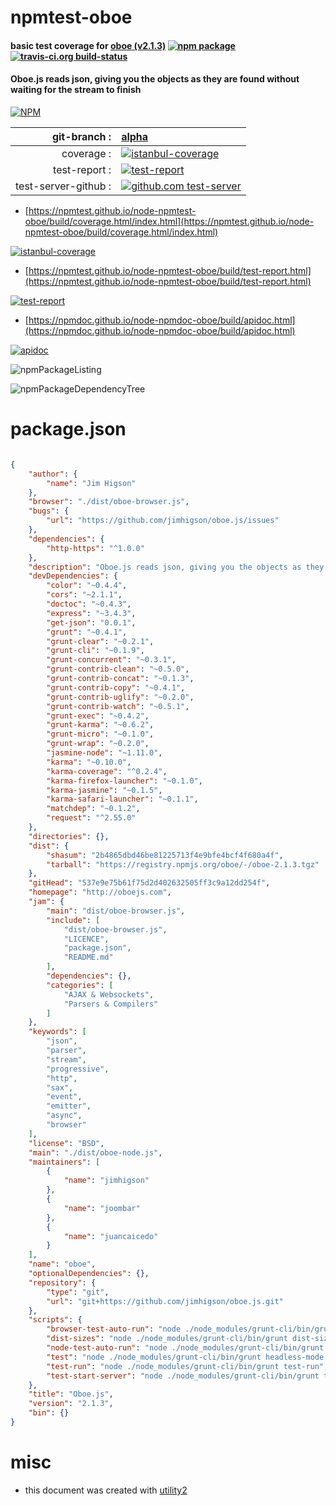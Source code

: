 # npmtest-oboe

#### basic test coverage for  [oboe (v2.1.3)](http://oboejs.com)  [![npm package](https://img.shields.io/npm/v/npmtest-oboe.svg?style=flat-square)](https://www.npmjs.org/package/npmtest-oboe) [![travis-ci.org build-status](https://api.travis-ci.org/npmtest/node-npmtest-oboe.svg)](https://travis-ci.org/npmtest/node-npmtest-oboe)

#### Oboe.js reads json, giving you the objects as they are found without waiting for the stream to finish

[![NPM](https://nodei.co/npm/oboe.png?downloads=true&downloadRank=true&stars=true)](https://www.npmjs.com/package/oboe)

| git-branch : | [alpha](https://github.com/npmtest/node-npmtest-oboe/tree/alpha)|
|--:|:--|
| coverage : | [![istanbul-coverage](https://npmtest.github.io/node-npmtest-oboe/build/coverage.badge.svg)](https://npmtest.github.io/node-npmtest-oboe/build/coverage.html/index.html)|
| test-report : | [![test-report](https://npmtest.github.io/node-npmtest-oboe/build/test-report.badge.svg)](https://npmtest.github.io/node-npmtest-oboe/build/test-report.html)|
| test-server-github : | [![github.com test-server](https://npmtest.github.io/node-npmtest-oboe/GitHub-Mark-32px.png)](https://npmtest.github.io/node-npmtest-oboe/build/app/index.html) | | build-artifacts : | [![build-artifacts](https://npmtest.github.io/node-npmtest-oboe/glyphicons_144_folder_open.png)](https://github.com/npmtest/node-npmtest-oboe/tree/gh-pages/build)|

- [https://npmtest.github.io/node-npmtest-oboe/build/coverage.html/index.html](https://npmtest.github.io/node-npmtest-oboe/build/coverage.html/index.html)

[![istanbul-coverage](https://npmtest.github.io/node-npmtest-oboe/build/screenCapture.buildCi.browser.%252Ftmp%252Fbuild%252Fcoverage.lib.html.png)](https://npmtest.github.io/node-npmtest-oboe/build/coverage.html/index.html)

- [https://npmtest.github.io/node-npmtest-oboe/build/test-report.html](https://npmtest.github.io/node-npmtest-oboe/build/test-report.html)

[![test-report](https://npmtest.github.io/node-npmtest-oboe/build/screenCapture.buildCi.browser.%252Ftmp%252Fbuild%252Ftest-report.html.png)](https://npmtest.github.io/node-npmtest-oboe/build/test-report.html)

- [https://npmdoc.github.io/node-npmdoc-oboe/build/apidoc.html](https://npmdoc.github.io/node-npmdoc-oboe/build/apidoc.html)

[![apidoc](https://npmdoc.github.io/node-npmdoc-oboe/build/screenCapture.buildCi.browser.%252Ftmp%252Fbuild%252Fapidoc.html.png)](https://npmdoc.github.io/node-npmdoc-oboe/build/apidoc.html)

![npmPackageListing](https://npmtest.github.io/node-npmtest-oboe/build/screenCapture.npmPackageListing.svg)

![npmPackageDependencyTree](https://npmtest.github.io/node-npmtest-oboe/build/screenCapture.npmPackageDependencyTree.svg)



# package.json

```json

{
    "author": {
        "name": "Jim Higson"
    },
    "browser": "./dist/oboe-browser.js",
    "bugs": {
        "url": "https://github.com/jimhigson/oboe.js/issues"
    },
    "dependencies": {
        "http-https": "^1.0.0"
    },
    "description": "Oboe.js reads json, giving you the objects as they are found without waiting for the stream to finish",
    "devDependencies": {
        "color": "~0.4.4",
        "cors": "~2.1.1",
        "doctoc": "~0.4.3",
        "express": "~3.4.3",
        "get-json": "0.0.1",
        "grunt": "~0.4.1",
        "grunt-clear": "~0.2.1",
        "grunt-cli": "~0.1.9",
        "grunt-concurrent": "~0.3.1",
        "grunt-contrib-clean": "~0.5.0",
        "grunt-contrib-concat": "~0.1.3",
        "grunt-contrib-copy": "~0.4.1",
        "grunt-contrib-uglify": "~0.2.0",
        "grunt-contrib-watch": "~0.5.1",
        "grunt-exec": "~0.4.2",
        "grunt-karma": "~0.6.2",
        "grunt-micro": "~0.1.0",
        "grunt-wrap": "~0.2.0",
        "jasmine-node": "~1.11.0",
        "karma": "~0.10.0",
        "karma-coverage": "^0.2.4",
        "karma-firefox-launcher": "~0.1.0",
        "karma-jasmine": "~0.1.5",
        "karma-safari-launcher": "~0.1.1",
        "matchdep": "~0.1.2",
        "request": "^2.55.0"
    },
    "directories": {},
    "dist": {
        "shasum": "2b4865dbd46be81225713f4e9bfe4bcf4f680a4f",
        "tarball": "https://registry.npmjs.org/oboe/-/oboe-2.1.3.tgz"
    },
    "gitHead": "537e9e75b61f75d2d402632505ff3c9a12dd254f",
    "homepage": "http://oboejs.com",
    "jam": {
        "main": "dist/oboe-browser.js",
        "include": [
            "dist/oboe-browser.js",
            "LICENCE",
            "package.json",
            "README.md"
        ],
        "dependencies": {},
        "categories": [
            "AJAX & Websockets",
            "Parsers & Compilers"
        ]
    },
    "keywords": [
        "json",
        "parser",
        "stream",
        "progressive",
        "http",
        "sax",
        "event",
        "emitter",
        "async",
        "browser"
    ],
    "license": "BSD",
    "main": "./dist/oboe-node.js",
    "maintainers": [
        {
            "name": "jimhigson"
        },
        {
            "name": "joombar"
        },
        {
            "name": "juancaicedo"
        }
    ],
    "name": "oboe",
    "optionalDependencies": {},
    "repository": {
        "type": "git",
        "url": "git+https://github.com/jimhigson/oboe.js.git"
    },
    "scripts": {
        "browser-test-auto-run": "node ./node_modules/grunt-cli/bin/grunt test-auto-run",
        "dist-sizes": "node ./node_modules/grunt-cli/bin/grunt dist-sizes",
        "node-test-auto-run": "node ./node_modules/grunt-cli/bin/grunt node-test-auto-run",
        "test": "node ./node_modules/grunt-cli/bin/grunt headless-mode default",
        "test-run": "node ./node_modules/grunt-cli/bin/grunt test-run",
        "test-start-server": "node ./node_modules/grunt-cli/bin/grunt test-start-server"
    },
    "title": "Oboe.js",
    "version": "2.1.3",
    "bin": {}
}
```



# misc
- this document was created with [utility2](https://github.com/kaizhu256/node-utility2)

